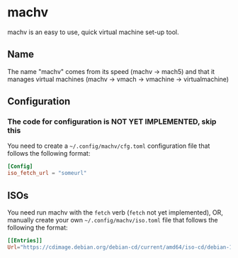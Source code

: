# machv

machv is an easy to use, quick virtual machine set-up tool.

## Name

The name "machv" comes from its speed (machv -> mach5) and that it manages virtual machines (machv -> vmach -> vmachine -> virtualmachine)

## Configuration
### The code for configuration is NOT YET IMPLEMENTED, skip this

You need to create a `~/.config/machv/cfg.toml` configuration file that follows the following format:

```toml
[Config]
iso_fetch_url = "someurl"
```

## ISOs
You need run machv with the `fetch` verb (`fetch` not yet implemented), OR, manually create your own `~/.config/machv/iso.toml` file that follows the following the format: 

```toml
[[Entries]]
Url="https://cdimage.debian.org/debian-cd/current/amd64/iso-cd/debian-12.11.0-amd64-netinst.iso"
```